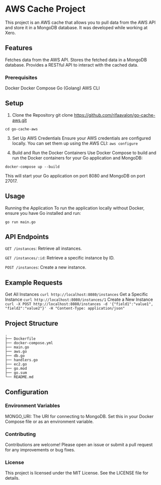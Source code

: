 
# AWS Cache Project
This project is an AWS cache that allows you to pull data from the AWS API and store it in a MongoDB database. It was developed while working at Xero.


## Features
Fetches data from the AWS API.
Stores the fetched data in a MongoDB database.
Provides a RESTful API to interact with the cached data.

### Prerequisites
Docker
Docker Compose
Go (Golang)
AWS CLI

## Setup
1. Clone the Repository
git clone https://github.com/rifaavalon/go-cache-aws.git

`cd go-cache-aws`

3. Set Up AWS Credentials
Ensure your AWS credentials are configured locally. You can set them up using the AWS CLI:
`aws configure`

4. Build and Run the Docker Containers
Use Docker Compose to build and run the Docker containers for your Go application and MongoDB:

`docker-compose up --build`


This will start your Go application on port 8080 and MongoDB on port 27017.

## Usage
Running the Application
To run the application locally without Docker, ensure you have Go installed and run:

`go run main.go`


## API Endpoints
`GET /instances`: Retrieve all instances.

`GET /instances/:id`: Retrieve a specific instance by ID.

`POST /instances`: Create a new instance.


## Example Requests
Get All Instances
`curl http://localhost:8080/instances`
Get a Specific Instance
`curl http://localhost:8080/instances/1`
Create a New Instance
`curl -X POST http://localhost:8080/instances -d '{"field1":"value1", "field2":"value2"}' -H "Content-Type: application/json"`

## Project Structure

```
.
├── Dockerfile
├── docker-compose.yml
├── main.go
├── aws.go
├── db.go
├── handlers.go
├── ec2.go
├── go.mod
├── go.sum
└── README.md
```
## Configuration


### Environment Variables

MONGO_URI: The URI for connecting to MongoDB. Set this in your Docker Compose file or as an environment variable.


### Contributing
Contributions are welcome! Please open an issue or submit a pull request for any improvements or bug fixes.


### License
This project is licensed under the MIT License. See the LICENSE file for details.
